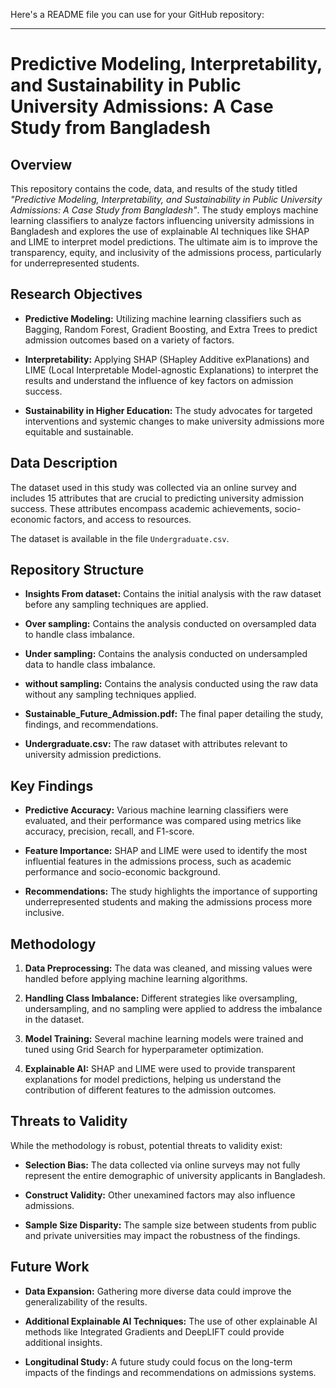 Here's a README file you can use for your GitHub repository:

---

# Predictive Modeling, Interpretability, and Sustainability in Public University Admissions: A Case Study from Bangladesh

## Overview

This repository contains the code, data, and results of the study titled *"Predictive Modeling, Interpretability, and Sustainability in Public University Admissions: A Case Study from Bangladesh"*. The study employs machine learning classifiers to analyze factors influencing university admissions in Bangladesh and explores the use of explainable AI techniques like SHAP and LIME to interpret model predictions. The ultimate aim is to improve the transparency, equity, and inclusivity of the admissions process, particularly for underrepresented students.

## Research Objectives

- **Predictive Modeling:** Utilizing machine learning classifiers such as Bagging, Random Forest, Gradient Boosting, and Extra Trees to predict admission outcomes based on a variety of factors.
  
- **Interpretability:** Applying SHAP (SHapley Additive exPlanations) and LIME (Local Interpretable Model-agnostic Explanations) to interpret the results and understand the influence of key factors on admission success.
  
- **Sustainability in Higher Education:** The study advocates for targeted interventions and systemic changes to make university admissions more equitable and sustainable.

## Data Description

The dataset used in this study was collected via an online survey and includes 15 attributes that are crucial to predicting university admission success. These attributes encompass academic achievements, socio-economic factors, and access to resources.

The dataset is available in the file `Undergraduate.csv`.

## Repository Structure

- **Insights From dataset:** Contains the initial analysis with the raw dataset before any sampling techniques are applied.
  
- **Over sampling:** Contains the analysis conducted on oversampled data to handle class imbalance.
  
- **Under sampling:** Contains the analysis conducted on undersampled data to handle class imbalance.
  
- **without sampling:** Contains the analysis conducted using the raw data without any sampling techniques applied.
  
- **Sustainable_Future_Admission.pdf:** The final paper detailing the study, findings, and recommendations.
  
- **Undergraduate.csv:** The raw dataset with attributes relevant to university admission predictions.

## Key Findings

- **Predictive Accuracy:** Various machine learning classifiers were evaluated, and their performance was compared using metrics like accuracy, precision, recall, and F1-score.
  
- **Feature Importance:** SHAP and LIME were used to identify the most influential features in the admissions process, such as academic performance and socio-economic background.
  
- **Recommendations:** The study highlights the importance of supporting underrepresented students and making the admissions process more inclusive.

## Methodology

1. **Data Preprocessing:** The data was cleaned, and missing values were handled before applying machine learning algorithms.
  
2. **Handling Class Imbalance:** Different strategies like oversampling, undersampling, and no sampling were applied to address the imbalance in the dataset.
  
3. **Model Training:** Several machine learning models were trained and tuned using Grid Search for hyperparameter optimization.

4. **Explainable AI:** SHAP and LIME were used to provide transparent explanations for model predictions, helping us understand the contribution of different features to the admission outcomes.

## Threats to Validity

While the methodology is robust, potential threats to validity exist:

- **Selection Bias:** The data collected via online surveys may not fully represent the entire demographic of university applicants in Bangladesh.
  
- **Construct Validity:** Other unexamined factors may also influence admissions.
  
- **Sample Size Disparity:** The sample size between students from public and private universities may impact the robustness of the findings.

## Future Work

- **Data Expansion:** Gathering more diverse data could improve the generalizability of the results.
  
- **Additional Explainable AI Techniques:** The use of other explainable AI methods like Integrated Gradients and DeepLIFT could provide additional insights.
  
- **Longitudinal Study:** A future study could focus on the long-term impacts of the findings and recommendations on admissions systems.


